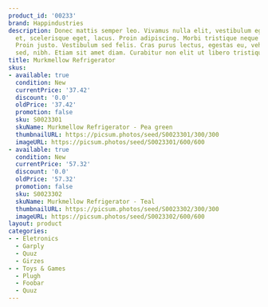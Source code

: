 ```yaml
---
product_id: '00233'
brand: Happindustries
description: Donec mattis semper leo. Vivamus nulla elit, vestibulum eget, semper
  et, scelerisque eget, lacus. Proin adipiscing. Morbi tristique neque eu mauris.
  Proin justo. Vestibulum sed felis. Cras purus lectus, egestas eu, vehicula at, imperdiet
  sed, nibh. Etiam sit amet diam. Curabitur non elit ut libero tristique sodales.
title: Murkmellow Refrigerator
skus:
- available: true
  condition: New
  currentPrice: '37.42'
  discount: '0.0'
  oldPrice: '37.42'
  promotion: false
  sku: S0023301
  skuName: Murkmellow Refrigerator - Pea green
  thumbnailURL: https://picsum.photos/seed/S0023301/300/300
  imageURL: https://picsum.photos/seed/S0023301/600/600
- available: true
  condition: New
  currentPrice: '57.32'
  discount: '0.0'
  oldPrice: '57.32'
  promotion: false
  sku: S0023302
  skuName: Murkmellow Refrigerator - Teal
  thumbnailURL: https://picsum.photos/seed/S0023302/300/300
  imageURL: https://picsum.photos/seed/S0023302/600/600
layout: product
categories:
- - Eletronics
  - Garply
  - Quuz
  - Girzes
- - Toys & Games
  - Plugh
  - Foobar
  - Quuz
---
```

